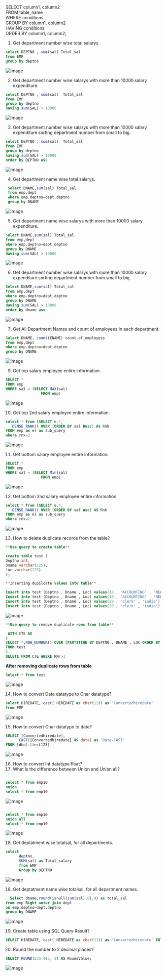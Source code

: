SELECT column1, column2   
FROM table_name  
WHERE conditions   
GROUP BY column1, column2   
HAVING conditions  
ORDER BY column1, column2;

1. Get department number wise total salarys.

  ``` SQL 
  select DEPTNO , sum(sal) Total_sal 
from EMP
group by deptno
```
![image](https://user-images.githubusercontent.com/96119184/178267717-8056e3eb-ca27-48bf-bdcd-f18c6d2d1623.png)



2. Get department number wise salarys with more than 10000 salary expenditure.

  ``` SQL
 select DEPTNO , sum(sal)  Total_sal 
from EMP
group by deptno 
having sum(SAL) > 10000
```

   
![image](https://user-images.githubusercontent.com/96119184/178311407-ac09fed7-5b75-41d7-a80d-d7a3b3b13009.png)


3. Get department number wise salarys with more than 10000 salary expenditure sorting department number from small to big.


``` SQL
select DEPTNO , sum(sal)  Total_sal 
from EMP
group by deptno 
having sum(SAL) > 10000
order by DEPTNO ASC
```
![image](https://user-images.githubusercontent.com/96119184/178312555-98551330-c09b-4cc0-8ade-bd7caa599b18.png)

4. Get department name wise total salarys.

``` SQL
 Select DNAME,sum(sal) Total_sal
 from emp,dept
 where emp.deptno=dept.deptno
 group by DNAME
```

 

![image](https://user-images.githubusercontent.com/96119184/178414291-0be452de-47f7-413b-81d7-5b1f786cd2d0.png)

   
5.  Get department name wise salarys with more than 10000 salary expenditure.

``` SQL
Select DNAME,sum(sal) Total_sal
from emp,dept
where emp.deptno=dept.deptno
group by DNAME
Having sum(SAL) > 10000
```

![image](https://user-images.githubusercontent.com/96119184/178414763-4d4024b7-1a2d-49f7-b07a-f4400adc779d.png)


6.  Get department number wise salarys with more than 10000 salary expenditure sorting department number from small to big.
```SQL
Select DNAME,sum(sal) Total_sal
from emp,dept
where emp.deptno=dept.deptno
group by DNAME
Having sum(SAL) > 10000
order by dname asc
```

![image](https://user-images.githubusercontent.com/96119184/178415075-7629cf0e-8e79-4da2-a858-85083c98d6b2.png)


7. Get All Department Names and count of employees in each department.

``` SQL
Select DNAME, count(ENAME) count_of_employess
from emp,dept
where emp.deptno=dept.deptno
group by DNAME
```

![image](https://user-images.githubusercontent.com/96119184/178429103-ebd52c17-13e0-4711-951c-55ef04cefe4e.png)


9. Get top salary employee entire information.


``` SQL
SELECT *
FROM emp
WHERE sal = (SELECT MAX(sal)
                FROM emp)
```

![image](https://user-images.githubusercontent.com/96119184/178471472-b6242384-4963-4538-83a0-3a96db8635cf.png)


10. Get top 2nd salary employee entire information.

``` SQL
select * from (SELECT e.*,
   DENSE_RANK() OVER (ORDER BY sal Desc) AS Rnk
FROM emp as e) as sub_query
where rnk=2
```


![image](https://user-images.githubusercontent.com/96119184/178485441-ed63a9b4-6a1e-4bf4-982d-607fd4b07b81.png)

11. Get bottom salary employee entire information.
``` SQL
SELECT *
FROM emp
WHERE sal = (SELECT Min(sal)
                FROM emp)
```

![image](https://user-images.githubusercontent.com/96119184/178472104-02384a6f-9324-43c3-b0c8-d8032216411f.png)



12. Get bottom 2nd salary employee entire information.

``` SQL
select * from (SELECT e.*,
   DENSE_RANK() OVER (ORDER BY sal asc) AS Rnk
FROM emp as e) as sub_query
where rnk=2
```

![image](https://user-images.githubusercontent.com/96119184/178486037-0450f9a1-bf15-46fc-87c7-b88235b5a28d.png)

13. How to delete duplicate records from the table?
```SQL
**Use query to create table**

create table test (
Deptno int,
Dname varchar(225),
Loc varchar(225)
);
```
```SQL
**Inserting dupilcate values into table**

Insert into test (Deptno , Dname , Loc) values(10 , 'ACCOUNTING' , 'NEW YORK')
Insert into test (Deptno , Dname , Loc) values(10 , 'ACCOUNTING' , 'NEW YORK')
Insert into test (Deptno , Dname , Loc) values(20 , 'clerk' , 'india')
Insert into test (Deptno , Dname , Loc) values(20 , 'clerk' , 'india')
```
![image](https://user-images.githubusercontent.com/96119184/181483849-7f0d58e6-46d0-482b-b680-a9a7d46f2b91.png)

```SQL
**Use query to remove duplicate rows from table**

 WITH CTE AS
(
SELECT *,ROW_NUMBER() OVER (PARTITION BY DEPTNO , DNAME , LOC ORDER BY DEPTNO , DNAME , LOC) AS RN
FROM test
)
DELETE FROM CTE WHERE RN<>1
```
**After removing duplicate rows from table**

```SQL
Select * from test
```

![image](https://user-images.githubusercontent.com/96119184/181487449-9c8f53f6-fc33-4ce1-b2f1-0265b81ec198.png)


14. How to convert Date datatype to Char datatype?

``` SQL
select HIREDATE, cast( HIREDATE as char(11)) as 'Convertedhiredate' 
from EMP
```
![image](https://user-images.githubusercontent.com/96119184/181229731-2d655d65-7208-49ec-beb0-6b3324dcc3dd.png)



15. How to convert Char datatype to date?

```SQL
SELECT [Convertedhiredate],
      CAST([Convertedhiredate] AS date) as 'Date-CAST'      
FROM [dbo].[test123]
```

![image](https://user-images.githubusercontent.com/96119184/181243046-5c31acd2-a6dd-4b18-a165-79c8f96fa8bb.png)

16. How to convert Int datatype float?
17. What is the difference between Union and Union all?

```SQL

select * from emp10
union 
select * from emp10
```


![image](https://user-images.githubusercontent.com/96119184/181237409-e69bf636-5962-414b-94cf-1465f5246980.png)


```SQL

select * from emp10
union all
select * from emp10
```

![image](https://user-images.githubusercontent.com/96119184/181237845-ddf55d86-c1c6-40bb-8357-f298e0971be4.png)


18. Get deptatment wise totalsal, for all departments.

```SQL
select 
      deptno,
	  SUM(sal) as Total_salary
	  from EMP
	  Group by DEPTNO
```

![image](https://user-images.githubusercontent.com/96119184/181241083-10221170-ad53-4467-9885-f0afea0b70f0.png)

18. Get deptatment name wise totalsal, for all department names.

```SQL
  Select dname,round(isnull(sum(sal),0),4) as total_sal
from emp Right outer join dept
on emp.deptno=dept.deptno
group by DNAME

```
![image](https://user-images.githubusercontent.com/96119184/181463904-43d8656c-8586-4aaa-b027-64b556b9788e.png)


19. Create table using SQL Query Result?

```SQL
SELECT HIREDATE, cast( HIREDATE as char(11)) as 'Convertedhiredate' INTO [dbo].[test123] FROM [dbo].[EMP];
```
20. Round the number to 2 decimal places?

```SQL
SELECT ROUND(235.415, 2) AS RoundValue;
```

![image](https://user-images.githubusercontent.com/96119184/181465079-bb72e3cd-1cbb-45ff-9897-e02a029565c2.png)










